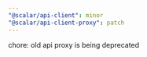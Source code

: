 ```yaml
---
"@scalar/api-client": minor
"@scalar/api-client-proxy": patch
---
```


chore: old api proxy is being deprecated
